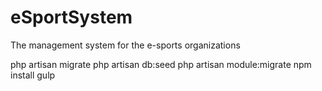 # eSportSystem
The management system for the e-sports organizations

php artisan migrate
php artisan db:seed
php artisan module:migrate
npm install
gulp 
